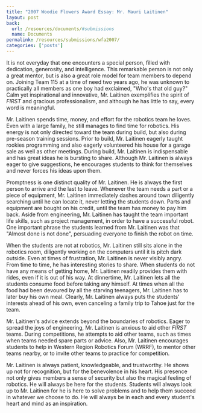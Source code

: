 ```yaml
---
title: "2007 Woodie Flowers Award Essay: Mr. Mauri Laitinen"
layout: post
back:
  url: /resources/documents/#submissions
  name: Documents
permalink: /resources/submissions/wfa2007/
categories: ['posts']
---
```


It is not everyday that one encounters a special person, filled with dedication,
generosity, and intelligence. This remarkable person is not only a great mentor,
but is also a great role model for team members to depend on. Joining Team 115
at a time of need two years ago, he was unknown to practically all members as
one boy had exclaimed, "Who's that old guy?" Calm yet inspirational and
innovative, Mr. Laitinen exemplifies the spirit of <i class="first">FIRST</i>
and gracious professionalism, and although he has little to say, every word is
meaningful.

Mr. Laitinen spends time, money, and effort for the robotics team he loves. Even
with a large family, he still manages to find time for robotics. His energy is
not only directed toward the team during build, but also during pre-season
training sessions. Prior to build, Mr. Laitinen eagerly taught rookies
programming and also eagerly volunteered his house for a garage sale as well as
other meetings. During build, Mr. Laitinen is indispensable and has great ideas
he is bursting to share. Although Mr. Laitinen is always eager to give
suggestions, he encourages students to think for themselves and never forces his
ideas upon them.

Promptness is one distinct quality of Mr. Laitinen. He is always the first
person to arrive and the last to leave. Whenever the team needs a part or a
piece of equipment, Mr. Laitinen immediately dashes around town diligently
searching until he can locate it, never letting the students down. Parts and
equipment are bought on his credit, until the team has money to pay him back.
Aside from engineering, Mr. Laitinen has taught the team important life skills,
such as project management, in order to have a successful robot. One important
phrase the students learned from Mr. Laitinen was that "Almost done is not
done", persuading everyone to finish the robot on time.

When the students are not at robotics, Mr. Laitinen still sits alone in the
robotics room, diligently working on the computers until it is pitch dark
outside. Even at times of frustration, Mr. Laitinen is never visibly angry. From
time to time, he has interesting stories to share. When students do not have any
means of getting home, Mr. Laitinen readily provides them with rides, even if it
is out of his way. At dinnertime, Mr. Laitinen lets all the students consume
food before taking any himself. At times when all the food had been devoured by
all the starving teenagers, Mr. Laitinen has to later buy his own meal. Clearly,
Mr. Laitinen always puts the students' interests ahead of his own, even
canceling a family trip to Tahoe just for the team.

Mr. Laitinen's advice extends beyond the boundaries of robotics. Eager to spread
the joys of engineering, Mr. Laitinen is anxious to aid other <i
class="first">FIRST</i> teams.  During competitions, he attempts to aid other
teams, such as times when teams needed spare parts or advice. Also, Mr. Laitinen
encourages students to help in Western Region Robotics Forum (WRRF), to mentor
other teams nearby, or to invite other teams to practice for competition.

Mr. Laitinen is always patient, knowledgeable, and trustworthy. He shows up not
for recognition, but for the benevolence in his heart. His presence not only
gives members a sense of security but also the magical feeling of robotics. He
will always be here for the students. Students will always look up to Mr.
Laitinen for he is here to solve problems and to help them succeed in whatever
we choose to do. He will always be in each and every student's heart and mind as
an inspiration.

